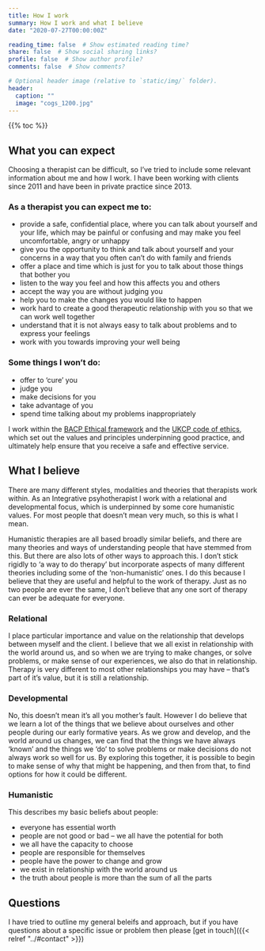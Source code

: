 ```yaml
---
title: How I work
summary: How I work and what I believe
date: "2020-07-27T00:00:00Z"

reading_time: false  # Show estimated reading time?
share: false  # Show social sharing links?
profile: false  # Show author profile?
comments: false  # Show comments?

# Optional header image (relative to `static/img/` folder).
header:
  caption: ""
  image: "cogs_1200.jpg"
---
```

{{% toc %}}

## What you can expect
Choosing a therapist can be difficult, so I’ve tried to include some relevant information about me and how I work.  I have been working with clients since 2011 and have been in private practice since 2013.

### As a therapist you can expect me to:

- provide a safe, confidential place, where you can talk about yourself and your life, which may be painful or confusing and may make you feel uncomfortable, angry or unhappy
- give you the opportunity to think and talk about yourself and your concerns in a way that you often can’t do with family and friends
- offer a place and time which is just for you to talk about those things that bother you
- listen to the way you feel and how this affects you and others
- accept the way you are without judging you
- help you to make the changes you would like to happen
- work hard to create a good therapeutic relationship with you so that we can work well together
- understand that it is not always easy to talk about problems and to express your feelings
- work with you towards improving your well being

### Some things I won’t do:

- offer to ‘cure’ you
- judge you
- make decisions for you
- take advantage of you
- spend time talking about my problems inappropriately

I work within the [BACP Ethical framework](https://www.bacp.co.uk/events-and-resources/ethics-and-standards/ethical-framework-for-the-counselling-professions/) and the [UKCP code of ethics](https://www.psychotherapy.org.uk/registers-standards/standards-guidance-and-policies/), which set out the values and principles underpinning good practice, and ultimately help ensure that you receive a safe and effective service.

## What I believe

There are many different styles, modalities and theories that therapists work within.  As an Integrative psyhotherapist I work with a relational and developmental focus, which is underpinned by some core humanistic values.  For most people that doesn’t mean very much, so this is what I mean.

Humanistic therapies are all based broadly similar beliefs, and there are many theories and ways of understanding people that have stemmed from this.  But there are also lots of other ways to approach this.  I don’t stick rigidly to ‘a way to do therapy’ but incorporate aspects of many different theories including some of the ‘non-humanistic’ ones.  I do this because I believe that they are useful and helpful to the work of therapy.  Just as no two people are ever the same, I don’t believe that any one sort of therapy can ever be adequate for everyone.

### Relational

I place particular importance and value on the relationship that develops between myself and the client.  I believe that we all exist in relationship with the world around us, and so when we are trying to make changes, or solve problems, or make sense of our experiences, we also do that in relationship.  Therapy is very different to most other relationships you may have – that’s part of it’s value, but it is still a relationship.

### Developmental

No, this doesn’t mean it’s all you mother’s fault.  However I do believe that we learn a lot of the things that we believe about ourselves and other people during our early formative years.  As we grow and develop, and the world around us changes, we can find that the things we have always ‘known’ and the things we ‘do’ to solve problems or make decisions do not always work so well for us.  By exploring this together, it is possible to begin to make sense of why that might be happening, and then from that, to find options for how it could be different.

### Humanistic

This describes my basic beliefs about people:

- everyone has essential worth
- people are not good or bad – we all have the potential for both
- we all have the capacity to choose
- people are responsible for themselves
- people have the power to change and grow
- we exist in relationship with the world around us
- the truth about people is more than the sum of all the parts

## Questions
I have tried to outline my general beleifs and approach, but if you have questions about a specific issue or problem then please [get in touch]({{< relref "../#contact" >}})
